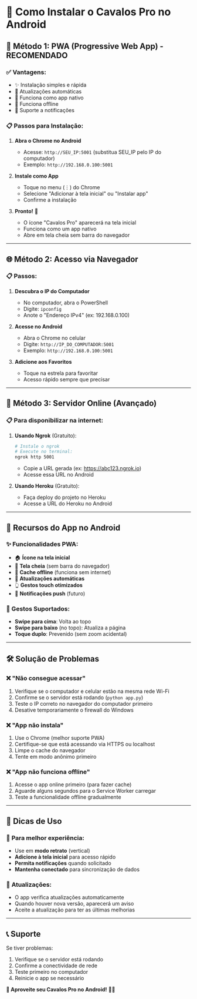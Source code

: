 # 📱 Como Instalar o Cavalos Pro no Android

## 🚀 Método 1: PWA (Progressive Web App) - RECOMENDADO

### ✅ Vantagens:
- ✨ Instalação simples e rápida
- 🔄 Atualizações automáticas
- 📱 Funciona como app nativo
- 💾 Funciona offline
- 🔔 Suporte a notificações

### 📋 Passos para Instalação:

1. **Abra o Chrome no Android**
   - Acesse: `http://SEU_IP:5001` (substitua SEU_IP pelo IP do computador)
   - Exemplo: `http://192.168.0.100:5001`

2. **Instale como App**
   - Toque no menu (⋮) do Chrome
   - Selecione "Adicionar à tela inicial" ou "Instalar app"
   - Confirme a instalação

3. **Pronto!** 🎉
   - O ícone "Cavalos Pro" aparecerá na tela inicial
   - Funciona como um app nativo
   - Abre em tela cheia sem barra do navegador

---

## 🌐 Método 2: Acesso via Navegador

### 📋 Passos:

1. **Descubra o IP do Computador**
   - No computador, abra o PowerShell
   - Digite: `ipconfig`
   - Anote o "Endereço IPv4" (ex: 192.168.0.100)

2. **Acesse no Android**
   - Abra o Chrome no celular
   - Digite: `http://IP_DO_COMPUTADOR:5001`
   - Exemplo: `http://192.168.0.100:5001`

3. **Adicione aos Favoritos**
   - Toque na estrela para favoritar
   - Acesso rápido sempre que precisar

---

## 🔧 Método 3: Servidor Online (Avançado)

### 📋 Para disponibilizar na internet:

1. **Usando Ngrok** (Gratuito):
   ```bash
   # Instale o ngrok
   # Execute no terminal:
   ngrok http 5001
   ```
   - Copie a URL gerada (ex: https://abc123.ngrok.io)
   - Acesse essa URL no Android

2. **Usando Heroku** (Gratuito):
   - Faça deploy do projeto no Heroku
   - Acesse a URL do Heroku no Android

---

## 📱 Recursos do App no Android

### ✨ Funcionalidades PWA:
- 🏠 **Ícone na tela inicial**
- 📱 **Tela cheia** (sem barra do navegador)
- 💾 **Cache offline** (funciona sem internet)
- 🔄 **Atualizações automáticas**
- 👆 **Gestos touch otimizados**
- 🔔 **Notificações push** (futuro)

### 🎯 Gestos Suportados:
- **Swipe para cima**: Volta ao topo
- **Swipe para baixo** (no topo): Atualiza a página
- **Toque duplo**: Prevenido (sem zoom acidental)

---

## 🛠️ Solução de Problemas

### ❌ "Não consegue acessar"
1. Verifique se o computador e celular estão na mesma rede Wi-Fi
2. Confirme se o servidor está rodando (`python app.py`)
3. Teste o IP correto no navegador do computador primeiro
4. Desative temporariamente o firewall do Windows

### ❌ "App não instala"
1. Use o Chrome (melhor suporte PWA)
2. Certifique-se que está acessando via HTTPS ou localhost
3. Limpe o cache do navegador
4. Tente em modo anônimo primeiro

### ❌ "App não funciona offline"
1. Acesse o app online primeiro (para fazer cache)
2. Aguarde alguns segundos para o Service Worker carregar
3. Teste a funcionalidade offline gradualmente

---

## 🎯 Dicas de Uso

### 📱 **Para melhor experiência:**
- Use em **modo retrato** (vertical)
- **Adicione à tela inicial** para acesso rápido
- **Permita notificações** quando solicitado
- **Mantenha conectado** para sincronização de dados

### 🔄 **Atualizações:**
- O app verifica atualizações automaticamente
- Quando houver nova versão, aparecerá um aviso
- Aceite a atualização para ter as últimas melhorias

---

## 📞 Suporte

Se tiver problemas:
1. Verifique se o servidor está rodando
2. Confirme a conectividade de rede
3. Teste primeiro no computador
4. Reinicie o app se necessário

**🎉 Aproveite seu Cavalos Pro no Android!** 🏇📱